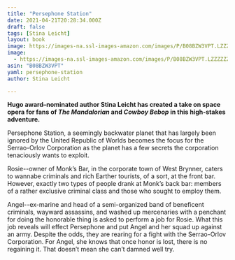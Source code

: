 ```yaml
---
title: "Persephone Station"
date: 2021-04-21T20:28:34.000Z
draft: false
tags: [Stina Leicht]
layout: book
image: https://images-na.ssl-images-amazon.com/images/P/B08BZW3VPT.LZZZZZZZ.jpg
image: 
  - https://images-na.ssl-images-amazon.com/images/P/B08BZW3VPT.LZZZZZZZ.jpg
asin: "B08BZW3VPT"
yaml: persephone-station
author: Stina Leicht

---
```


**Hugo award–nominated author Stina Leicht has created a take on space opera for fans of *The Mandalorian* and *Cowboy Bebop* in this high-stakes adventure.**  
  
Persephone Station, a seemingly backwater planet that has largely been ignored by the United Republic of Worlds becomes the focus for the Serrao-Orlov Corporation as the planet has a few secrets the corporation tenaciously wants to exploit.  
   
Rosie--owner of Monk’s Bar, in the corporate town of West Brynner, caters to wannabe criminals and rich Earther tourists, of a sort, at the front bar. However, exactly two types of people drank at Monk’s back bar: members of a rather exclusive criminal class and those who sought to employ them.  
   
Angel--ex-marine and head of a semi-organized band of beneficent criminals, wayward assassins, and washed up mercenaries with a penchant for doing the honorable thing is asked to perform a job for Rosie. What this job reveals will effect Persephone and put Angel and her squad up against an army. Despite the odds, they are rearing for a fight with the Serrao-Orlov Corporation. For Angel, she knows that once honor is lost, there is no regaining it. That doesn’t mean she can’t damned well try.
